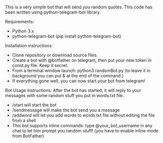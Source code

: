 This is a very simple bot that will send you random quotes.
This code has been written using python-telegram-bot library.

Requirements:
- Python 3.x
- python-telegram-bot (pip install python-telegram-bot)

Installation instructions:
- Clone repository or download source files.
- Create a bot with @botfather on telegram, then put your new token in const.py file. Keep it secret.
- From a terminal window launch: python3 randomBot.py (to leave it in background you can put & at the end of the command.)
- If everything gone well, you can now start your bot from telegram!

Bot Usage instructions:
After the bot has started, it will reply to your messages with some random stuff you put in words.txt file.
- /start will start the bot
- /sendmessage will make the bot send you a message 
- /addword will let you add words to words.txt file without editing the file from a shell
- This bot supports inline commands: type @your_bot_username in any chat to let him prompt you random stuff!
  (you have to enable inline mode from BotFather)

